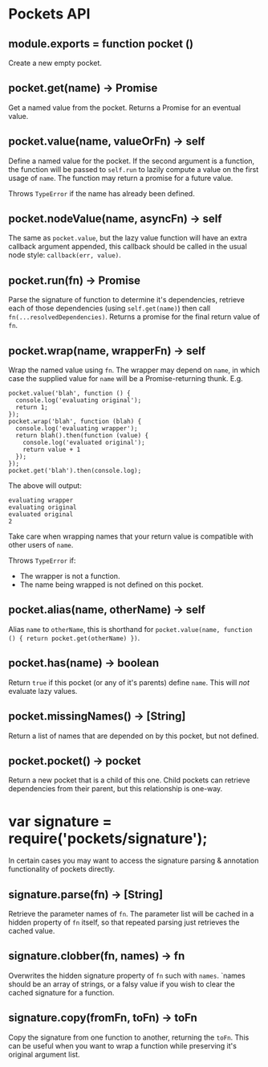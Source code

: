 # Pockets API

## module.exports = function pocket ()

Create a new empty pocket.

## pocket.get(name) -> Promise

Get a named value from the pocket. Returns a Promise for an eventual value.

## pocket.value(name, valueOrFn) -> self

Define a named value for the pocket. If the second argument is a function, the function will be passed to `self.run` to lazily compute a value on the first usage of `name`. The function may return a promise for a future value.

Throws `TypeError` if the name has already been defined.

## pocket.nodeValue(name, asyncFn) -> self

The same as `pocket.value`, but the lazy value function will have an extra callback argument appended, this callback should be called in the usual node style: `callback(err, value)`.

## pocket.run(fn) -> Promise

Parse the signature of function to determine it's dependencies, retrieve each of those dependencies (using `self.get(name)`) then call `fn(...resolvedDependencies)`. Returns a promise for the final return value of `fn`.

## pocket.wrap(name, wrapperFn) -> self

Wrap the named value using `fn`. The wrapper may depend on `name`, in which case the supplied value for `name` will be a Promise-returning thunk. E.g.

```
pocket.value('blah', function () {
  console.log('evaluating original');
  return 1;
});
pocket.wrap('blah', function (blah) {
  console.log('evaluating wrapper');
  return blah().then(function (value) {
    console.log('evaluated original');
    return value + 1
  });
});
pocket.get('blah').then(console.log);
```

The above will output:

```
evaluating wrapper
evaluating original
evaluated original
2
```

Take care when wrapping names that your return value is compatible with other
users of `name`.

Throws `TypeError` if:
 - The wrapper is not a function.
 - The name being wrapped is not defined on this pocket.


## pocket.alias(name, otherName) -> self

Alias `name` to `otherName`, this is shorthand for `pocket.value(name, function () { return pocket.get(otherName) })`.

## pocket.has(name) -> boolean

Return `true` if this pocket (or any of it's parents) define `name`. This will *not* evaluate lazy values.

## pocket.missingNames() -> [String]

Return a list of names that are depended on by this pocket, but not defined.

## pocket.pocket() -> pocket

Return a new pocket that is a child of this one. Child pockets can retrieve dependencies from their parent, but this relationship is one-way.


# var signature = require('pockets/signature');

In certain cases you may want to access the signature parsing & annotation functionality of pockets directly.

## signature.parse(fn) -> [String]

Retrieve the parameter names of `fn`. The parameter list will be cached in a hidden property of `fn` itself, so that repeated parsing just retrieves the cached value.

## signature.clobber(fn, names) -> fn

Overwrites the hidden signature property of `fn` such with `names`. `names should be an array of strings, or a falsy value if you wish to clear the cached signature for a function.

## signature.copy(fromFn, toFn) -> toFn

Copy the signature from one function to another, returning the `toFn`. This can be useful when you want to wrap a function while preserving it's original argument list.

